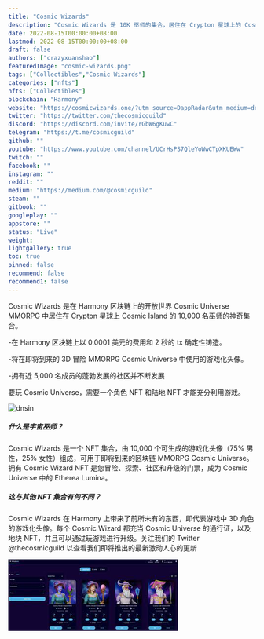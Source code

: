 ```yaml
---
title: "Cosmic Wizards"
description: "Cosmic Wizards 是 10K 巫师的集合，居住在 Crypton 星球上的 Cosmic Island，位于 Harmony 上的开放世界 Cosmic Universe MMORPG 中."
date: 2022-08-15T00:00:00+08:00
lastmod: 2022-08-15T00:00:00+08:00
draft: false
authors: ["crazyxuanshao"]
featuredImage: "cosmic-wizards.png"
tags: ["Collectibles","Cosmic Wizards"]
categories: ["nfts"]
nfts: ["Collectibles"]
blockchain: "Harmony"
website: "https://cosmicwizards.one/?utm_source=DappRadar&utm_medium=deeplink&utm_campaign=visit-website"
twitter: "https://twitter.com/thecosmicguild"
discord: "https://discord.com/invite/rGbW6gKuwC"
telegram: "https://t.me/cosmicguild"
github: ""
youtube: "https://www.youtube.com/channel/UCrHsPS7QleYoWwCTpXKUEWw"
twitch: ""
facebook: ""
instagram: ""
reddit: ""
medium: "https://medium.com/@cosmicguild"
steam: ""
gitbook: ""
googleplay: ""
appstore: ""
status: "Live"
weight: 
lightgallery: true
toc: true
pinned: false
recommend: false
recommend1: false
---
```

<p>Cosmic Wizards 是在 Harmony 区块链上的开放世界 Cosmic Universe MMORPG 中居住在 Crypton 星球上 Cosmic Island 的 10,000 名巫师的神奇集合。</p>
<p>-在 Harmony 区块链上以 0.0001 美元的费用和 2 秒的 tx 确定性铸造。</p>
<p>-将在即将到来的 3D 冒险 MMORPG Cosmic Universe 中使用的游戏化头像。</p>
<p>-拥有近 5,000 名成员的蓬勃发展的社区并不断发展</p>
<p>要玩 Cosmic Universe，需要一个角色 NFT 和陆地 NFT 才能充分利用游戏。</p>

![dnsin](\dnsin.png)

##### 什么是宇宙巫师？ 

Cosmic Wizards 是一个 NFT 集合，由 10,000 个可生成的游戏化头像（75% 男性，25% 女性）组成，可用于即将到来的区块链 MMORPG Cosmic Universe。拥有 Cosmic Wizard NFT 是您冒险、探索、社区和升级的门票，成为 Cosmic Universe 中的 Etherea Lumina。

##### 这与其他 NFT 集合有何不同？ 

Cosmic Wizards 在 Harmony 上带来了前所未有的东西，即代表游戏中 3D 角色的游戏化头像。每个 Cosmic Wizard 都充当 Cosmic Universe 的通行证，以及地块 NFT，并且可以通过玩游戏进行升级。关注我们的 Twitter @thecosmicguild 以查看我们即将推出的最新激动人心的更新

![jisand](jisand.png)